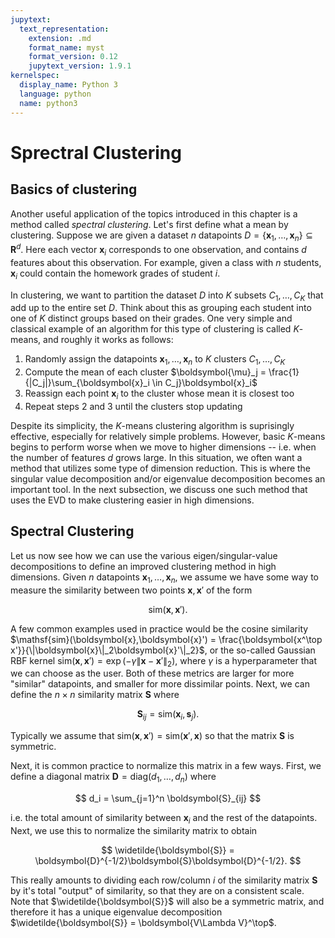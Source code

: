 ```yaml
---
jupytext:
  text_representation:
    extension: .md
    format_name: myst
    format_version: 0.12
    jupytext_version: 1.9.1
kernelspec:
  display_name: Python 3
  language: python
  name: python3
---
```



# Sprectral Clustering

## Basics of clustering

Another useful application of the topics introduced in this chapter is a method called _spectral clustering_. Let's first define what a mean by clustering. Suppose we are given a dataset $n$ datapoints $D = \{\boldsymbol{x}_1,\dots, \boldsymbol{x}_n\} \subseteq \boldsymbol{R}^d$. Here each vector $\boldsymbol{x}_i$ corresponds to one observation, and contains $d$ features about this observation. For example, given a class with $n$ students, $\boldsymbol{x}_i$ could contain the homework grades of student $i$.

In clustering, we want to partition the dataset $D$ into $K$ subsets $C_1,\dots, C_K$ that add up to the entire set $D$. Think about this as grouping each student into one of $K$ distinct groups based on their grades. One very simple and classical example of an algorithm for this type of clustering is called $K$-means, and roughly it works as follows:

1. Randomly assign the datapoints $\boldsymbol{x}_1,\dots, \boldsymbol{x}_n$ to $K$ clusters $C_1,\dots,C_K$
2. Compute the mean of each cluster $\boldsymbol{\mu}_j = \frac{1}{|C_j|}\sum_{\boldsymbol{x}_i \in C_j}\boldsymbol{x}_i$
3. Reassign each point $\boldsymbol{x}_i$ to the cluster whose mean it is closest too
4. Repeat steps 2 and 3 until the clusters stop updating

Despite its simplicity, the $K$-means clustering algorithm is suprisingly effective, especially for relatively simple problems. However, basic $K$-means begins to perform worse when we move to higher dimensions -- i.e. when the number of features $d$ grows large. In this situation, we often want a method that utilizes some type of dimension reduction. This is where the singular value decomposition and/or eigenvalue decomposition becomes an important tool. In the next subsection, we discuss one such method that uses the EVD to make clustering easier in high dimensions.

## Spectral Clustering

Let us now see how we can use the various eigen/singular-value decompositions to define an improved clustering method in high dimensions. Given $n$ datapoints $\boldsymbol{x}_1,\dots,\boldsymbol{x}_n$, we assume we have some way to measure the similarity between two points $\boldsymbol{x},\boldsymbol{x}'$ of the form

$$
\mathsf{sim}(\boldsymbol{x},\boldsymbol{x}').
$$

A few common examples used in practice would be the cosine similarity $\mathsf{sim}(\boldsymbol{x},\boldsymbol{x}') = \frac{\boldsymbol{x^\top x'}}{\|\boldsymbol{x}\|_2\boldsymbol{x}'\|_2}$, or the so-called Gaussian RBF kernel $\mathsf{sim}(\boldsymbol{x},\boldsymbol{x}') = \exp(-\gamma \|\boldsymbol{x}-\boldsymbol{x}'\|_2)$, where $\gamma$ is a hyperparameter that we can choose as the user. Both of these metrics are larger for more "similar" datapoints, and smaller for more dissimilar points. Next, we can define the $n\times n$ similarity matrix $\boldsymbol{S}$ where

$$
\boldsymbol{S}_{ij} = \mathsf{sim}(\boldsymbol{x}_i,\boldsymbol{s}_j).
$$

Typically we assume that $\mathsf{sim}(\boldsymbol{x},\boldsymbol{x}') = \mathsf{sim}(\boldsymbol{x}',\boldsymbol{x})$ so that the matrix $\boldsymbol{S}$ is symmetric.

Next, it is common practice to normalize this matrix in a few ways. First, we define a diagonal matrix $\boldsymbol{D} = \text{diag}(d_1,\dots, d_n)$ where

$$
d_i = \sum_{j=1}^n \boldsymbol{S}_{ij}
$$

i.e. the total amount of similarity between $\boldsymbol{x}_i$ and the rest of the datapoints. Next, we use this to normalize the similarity matrix to obtain

$$
\widetilde{\boldsymbol{S}} = \boldsymbol{D}^{-1/2}\boldsymbol{S}\boldsymbol{D}^{-1/2}.
$$

This really amounts to dividing each row/column $i$ of the similarity matrix $\boldsymbol{S}$ by it's total "output" of similarity, so that they are on a consistent scale. Note that $\widetilde{\boldsymbol{S}}$ will also be a symmetric matrix, and therefore it has a unique eigenvalue decomposition $\widetilde{\boldsymbol{S}} = \boldsymbol{V\Lambda V}^\top$.
